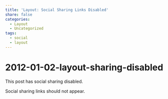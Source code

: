 ```yaml
---
title: 'Layout: Social Sharing Links Disabled'
share: false
categories:
  - Layout
  - Uncategorized
tags:
  - social
  - layout
---
```


# 2012-01-02-layout-sharing-disabled

This post has social sharing disabled.

Social sharing links should not appear.

